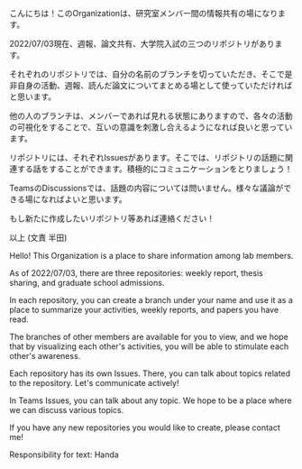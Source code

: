 こんにちは！このOrganizationは、研究室メンバー間の情報共有の場になります。

2022/07/03現在、週報、論文共有、大学院入試の三つのリポジトリがあります。

それぞれのリポジトリでは、自分の名前のブランチを切っていただき、そこで是非自身の活動、週報、読んだ論文についてまとめる場として使っていただければと思います。

他の人のブランチは、メンバーであれば見れる状態にありますので、各々の活動の可視化をすることで、互いの意識を刺激し合えるようになれば良いと思っています。


リポジトリには、それぞれIssuesがあります。そこでは、リポジトリの話題に関連する話をすることができます。積極的にコミュニケーションをとりましょう！


TeamsのDiscussionsでは、話題の内容については問いません。様々な議論ができる場になればよいと思います。

もし新たに作成したいリポジトリ等あれば連絡ください！

以上 (文責 半田)


Hello! This Organization is a place to share information among lab members.

As of 2022/07/03, there are three repositories: weekly report, thesis sharing, and graduate school admissions.

In each repository, you can create a branch under your name and use it as a place to summarize your activities, weekly reports, and papers you have read.

The branches of other members are available for you to view, and we hope that by visualizing each other's activities, you will be able to stimulate each other's awareness.


Each repository has its own Issues. There, you can talk about topics related to the repository. Let's communicate actively!


In Teams Issues, you can talk about any topic. We hope to be a place where we can discuss various topics.

If you have any new repositories you would like to create, please contact me!

Responsibility for text: Handa
